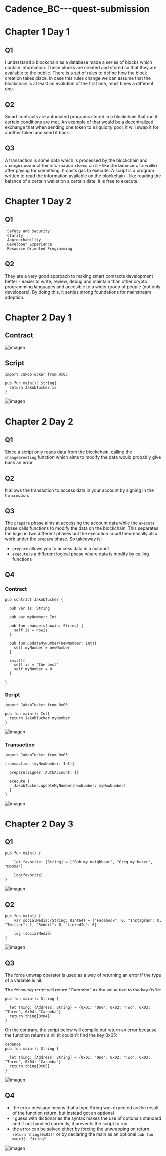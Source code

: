 # Cadence_BC---quest-submission

# Chapter 1 Day 1

## Q1
I understand a blockchain as a database made a series of blocks which contain information. These blocks are created and stored so that they are available to the public. There is a set of rules to define how the block creation takes place, in case this rules change we can assume that the blockchain is at least an evolution of the first one, most times a different one.

## Q2
Smart contracts are automated programs stored in a blockchain that run if certain conditions are met. An example of that would be a decentralized exchange that when sending one token to a liquidity pool, it will swap it for another token and send it back.

## Q3
A transaction is some data which is processed by the blockchain and changes some of the information stored on it - like the balance of a wallet after paying for something. It costs gas tp execute.
A script is a program written to read the information available on the blockchain - like reading the balance of a certain wallet on a certain date. it is free to execute.

# Chapter 1 Day 2

## Q1
     Safety and Security
     Clarity
     Approachability
     Developer Experience
     Resource Oriented Programming
     
## Q2 
They are a very good approach to making smart contracts development better - easier to write, review, debug and maintain than other crypto programming languages and accesible to a wider group of people (not only developers). By doing this, it settles strong foundations for mainstream adoption.


# Chapter 2 Day 1

## Contract

![imagen](https://user-images.githubusercontent.com/107128136/173880586-bc5025cc-47b9-4dac-a32c-1418312ed16a.png)


## Script

```cadence 
import JakobTucker from 0x03

pub fun main(): String{
  return JakobTucker.is
}
```

![imagen](https://user-images.githubusercontent.com/107128136/173701460-bc3919cb-e163-4fd0-af04-99730d6555c7.png)

# Chapter 2 Day 2

## Q1
Since a script only reads data from the blockchain, calling the `changeGreeting` function which aims to modify the data would probably give back an error

## Q2
It allows the transaction to access data in your account by signing in the transaction.

## Q3 
The `prepare` phase aims at accessing the account data while the `execute` phase calls functions to modify the data on the blockchain. This separates the logic in two different phases but the execution coudl theoretically also work under the `prepare` phase. So takeaway is:
 - `prepare` allows you to access data in a account
 - `execute` is a different logical phase where data is modify by calling functions

## Q4

### Contract 

```cadence
pub contract JakobTucker {
  
  pub var is: String

  pub var myNumber: Int

  pub fun changeis(nowis: String) {
    self.is = nowis
  }

  pub fun updateMyNumber(newNumber: Int){
    self.myNumber = newNumber
  }

  init(){ 
    self.is = "the best" 
    self.myNumber = 0
  }
  
}
```
### Script

```cadence
import JakobTucker from 0x03

pub fun main(): Int{
  return JakobTucker.myNumber
}
```
![imagen](https://user-images.githubusercontent.com/107128136/173939896-9dfcb9ac-b384-4e99-bfea-2576ac2277f7.png)

### Transaction

```cadence
import JakobTucker from 0x03

transaction (myNewNumber: Int){

  prepare(signer: AuthAccount) {}

  execute {
    JakobTucker.updateMyNumber(newNumber: myNewNumber)
  }
}
```
![imagen](https://user-images.githubusercontent.com/107128136/173941710-14155659-6e54-4801-9a52-b3f6aacdce82.png)

# Chapter 2 Day 3

## Q1

```cadence
pub fun main() {

    let favorite: [String] = ["Bob my neighbour", "Greg my baker", "Momma"]

    log(favorite)
}
```
![imagen](https://user-images.githubusercontent.com/107128136/173955469-303fdd55-2a34-4c58-b573-e3c059e55dc3.png)

## Q2

```cadence
pub fun main() {
    var socialMedia:{String: UInt64} = {"Facebook": 0, "Instagram": 0, "Twitter": 1, "Reddit": 0, "LinkedIn": 0}
    
    log (socialMedia)
}
```

![imagen](https://user-images.githubusercontent.com/107128136/173956058-7d50260b-71e9-43fc-aa7f-c18b23c5f6c7.png)


## Q3

The force unwrap operator is used as a way of returning an error if the type of a variable is nil. 

The following script will return "Caramba" as the value tied to the key 0x04:
```cadence
pub fun main(): String {

  let thing: {Address: String} = {0x01: "One", 0x02: "Two", 0x03: "Three", 0x04: "Caramba"}
  return thing[0x04]!
}
```

On the contrary, the script below will compile but return an error because the function returns a nil (it couldn't find the key 0x05:
```
cadence
pub fun main(): String {

  let thing: {Address: String} = {0x01: "One", 0x02: "Two", 0x03: "Three", 0x04: "Caramba"}
  return thing[0x05]
}
```
![imagen](https://user-images.githubusercontent.com/107128136/173958516-b23d1c85-a0ba-446c-ae42-50706a371c3c.png)


## Q4 
- the error message means that a type String was expected as the result of the function return, but instead got an optional
- I guess with dictionaries the syntax makes the use of optionals standard and if not handled correctly, it prevents the script to run
- the error can be solved either by forcing the unwrapping on return `return thing[0x03]!` or by declaring the main as an optional `pub fun main(): String?` 

![imagen](https://user-images.githubusercontent.com/107128136/173957725-3b7f3ddf-2547-40cd-a901-00d96490c828.png)







